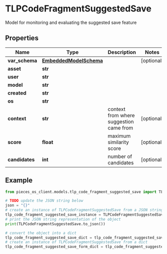# TLPCodeFragmentSuggestedSave

Model for monitoring and evaluating the suggested save feature

## Properties

Name | Type | Description | Notes
------------ | ------------- | ------------- | -------------
**var_schema** | [**EmbeddedModelSchema**](EmbeddedModelSchema) |  | [optional] 
**asset** | **str** |  | 
**user** | **str** |  | 
**model** | **str** |  | 
**created** | **str** |  | 
**os** | **str** |  | 
**context** | **str** | context from where suggestion came from | [optional] 
**score** | **float** | maximum similarity score | [optional] 
**candidates** | **int** | number of candidates | [optional] 

## Example

```python
from pieces_os_client.models.tlp_code_fragment_suggested_save import TLPCodeFragmentSuggestedSave

# TODO update the JSON string below
json = "{}"
# create an instance of TLPCodeFragmentSuggestedSave from a JSON string
tlp_code_fragment_suggested_save_instance = TLPCodeFragmentSuggestedSave.from_json(json)
# print the JSON string representation of the object
print(TLPCodeFragmentSuggestedSave.to_json())

# convert the object into a dict
tlp_code_fragment_suggested_save_dict = tlp_code_fragment_suggested_save_instance.to_dict()
# create an instance of TLPCodeFragmentSuggestedSave from a dict
tlp_code_fragment_suggested_save_form_dict = tlp_code_fragment_suggested_save.from_dict(tlp_code_fragment_suggested_save_dict)
```


